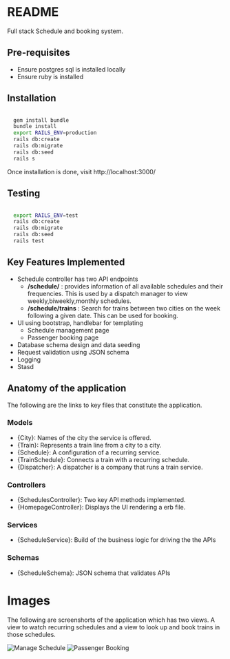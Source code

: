 # README

Full stack Schedule and booking system.

## Pre-requisites
- Ensure postgres sql is installed locally
- Ensure ruby is installed

## Installation

```bash

  gem install bundle
  bundle install
  export RAILS_ENV=production
  rails db:create
  rails db:migrate
  rails db:seed
  rails s

```

Once installation is done, visit http://localhost:3000/

## Testing

```bash

  export RAILS_ENV=test
  rails db:create
  rails db:migrate
  rails db:seed
  rails test

```


## Key Features Implemented
  - Schedule controller has two API endpoints
      - **/schedule/** : provides information of all available schedules
        and their frequencies. This is used by a dispatch 
        manager to view weekly,biweekly,monthly schedules.
      - **/schedule/trains** : Search for trains between two cities on the week
        following a given date. This can be used for booking.
  - UI using bootstrap, handlebar for templating
      - Schedule management page
      - Passenger booking page
  - Database schema design and data seeding
  - Request validation using JSON schema
  - Logging
  - Stasd 

## Anatomy of the application

The following are the links to key files 
that constitute the application. 

### Models
  - {City}: Names of the city the service is offered.
  - {Train}: Represents a train line from a city to a city.
  - {Schedule}: A configuration of a recurring service. 
  - {TrainSchedule}: Connects a train with a recurring schedule.
  - {Dispatcher}: A dispatcher is a company that runs a train service.

### Controllers
  - {SchedulesController}: Two key API methods implemented.
  - {HomepageController}: Displays the UI rendering a erb file.

### Services
  - {ScheduleService}: Build of the business logic for driving the the APIs

### Schemas
  - {ScheduleSchema}: JSON schema that validates APIs

# Images

The following are screenshorts of the application which 
has two views. A view to watch recurring schedules and 
a view to look up and book trains in those schedules.

![Manage Schedule](manage-schedule.png)
![Passenger Booking](passenger-booking.png)
